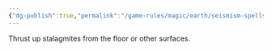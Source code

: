```yaml
---
{"dg-publish":true,"permalink":"/game-rules/magic/earth/seismism-spells/fangs-of-the-earth/"}
---
```


Thrust up stalagmites from the floor or other surfaces.